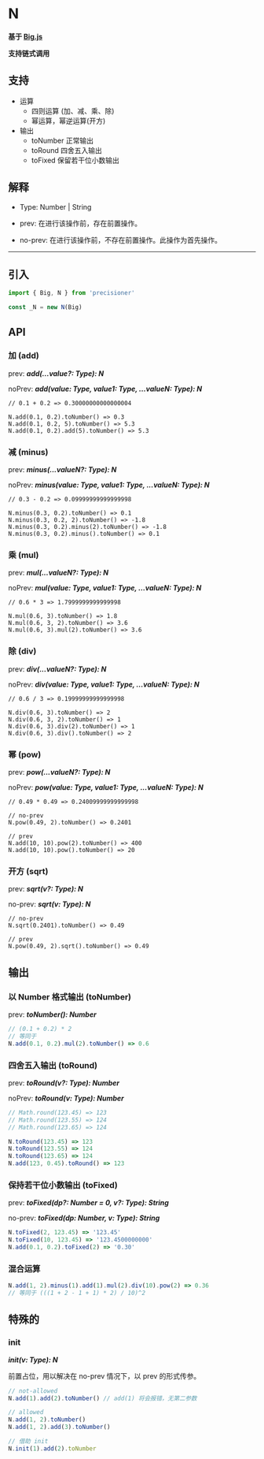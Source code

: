 # N

**基于 [Big.js](http://mikemcl.github.io/big.js/)**

**支持链式调用**

## 支持
- 运算
  - 四则运算 (加、减、乘、除)
  - 幂运算，幂逆运算(开方)
- 输出
  - toNumber 正常输出
  - toRound 四舍五入输出
  - toFixed 保留若干位小数输出

## 解释

- Type: Number | String

- prev: 在进行该操作前，存在前置操作。

- no-prev: 在进行该操作前，不存在前置操作。此操作为首先操作。

----

## 引入

```javascript
import { Big, N } from 'precisioner'

const _N = new N(Big)
```

## API

### 加 (add)

prev: ***add(...value?: Type): N***

noPrev: ***add(value: Type, value1: Type, ...valueN: Type): N***

```javscript
// 0.1 + 0.2 => 0.30000000000000004

N.add(0.1, 0.2).toNumber() => 0.3
N.add(0.1, 0.2, 5).toNumber() => 5.3
N.add(0.1, 0.2).add(5).toNumber() => 5.3
```

### 减 (minus)

prev: ***minus(...valueN?: Type): N***

noPrev: ***minus(value: Type, value1: Type, ...valueN: Type): N***

```javscript
// 0.3 - 0.2 => 0.09999999999999998

N.minus(0.3, 0.2).toNumber() => 0.1
N.minus(0.3, 0.2, 2).toNumber() => -1.8
N.minus(0.3, 0.2).minus(2).toNumber() => -1.8
N.minus(0.3, 0.2).minus().toNumber() => 0.1
```

### 乘 (mul)

prev: ***mul(...valueN?: Type): N***

noPrev: ***mul(value: Type, value1: Type, ...valueN: Type): N***

```javscript
// 0.6 * 3 => 1.7999999999999998

N.mul(0.6, 3).toNumber() => 1.8
N.mul(0.6, 3, 2).toNumber() => 3.6
N.mul(0.6, 3).mul(2).toNumber() => 3.6
```

### 除 (div)

prev: ***div(...valueN?: Type): N***

noPrev: ***div(value: Type, value1: Type, ...valueN: Type): N***

```javscript
// 0.6 / 3 => 0.19999999999999998

N.div(0.6, 3).toNumber() => 2
N.div(0.6, 3, 2).toNumber() => 1
N.div(0.6, 3).div(2).toNumber() => 1
N.div(0.6, 3).div().toNumber() => 2
```

### 幂 (pow)

prev: ***pow(...valueN?: Type): N***

noPrev: ***pow(value: Type, value1: Type, ...valueN: Type): N***

```javscript
// 0.49 * 0.49 => 0.24009999999999998

// no-prev
N.pow(0.49, 2).toNumber() => 0.2401

// prev
N.add(10, 10).pow(2).toNumber() => 400
N.add(10, 10).pow().toNumber() => 20
```

### 开方 (sqrt)

prev: ***sqrt(v?: Type): N***

no-prev: ***sqrt(v: Type): N***

```javscript
// no-prev
N.sqrt(0.2401).toNumber() => 0.49

// prev
N.pow(0.49, 2).sqrt().toNumber() => 0.49
```

## 输出

### 以 Number 格式输出 (toNumber)

prev: ***toNumber(): Number***

```javascript
// (0.1 + 0.2) * 2
// 等同于
N.add(0.1, 0.2).mul(2).toNumber() => 0.6
```

### 四舍五入输出 (toRound)

prev: ***toRound(v?: Type): Number***

noPrev: ***toRound(v: Type): Number***

```javascript
// Math.round(123.45) => 123
// Math.round(123.55) => 124
// Math.round(123.65) => 124

N.toRound(123.45) => 123
N.toRound(123.55) => 124
N.toRound(123.65) => 124
N.add(123, 0.45).toRound() => 123
```

### 保持若干位小数输出 (toFixed)

prev: ***toFixed(dp?: Number = 0, v?: Type): String***

no-prev: ***toFixed(dp: Number, v: Type): String***

```javascript
N.toFixed(2, 123.45) => '123.45'
N.toFixed(10, 123.45) => '123.4500000000'
N.add(0.1, 0.2).toFixed(2) => '0.30'
```

### 混合运算

```javascript
N.add(1, 2).minus(1).add(1).mul(2).div(10).pow(2) => 0.36 
// 等同于 (((1 + 2 - 1 + 1) * 2) / 10)^2
```

## 特殊的

### init

***init(v: Type): N***

前置占位，用以解决在 no-prev 情况下，以 prev 的形式传参。

```javascript
// not-allowed 
N.add(1).add(2).toNumber() // add(1) 将会报错，无第二参数

// allowed
N.add(1, 2).toNumber()
N.add(1, 2).add(3).toNumber()

// 借助 init
N.init(1).add(2).toNumber
```
